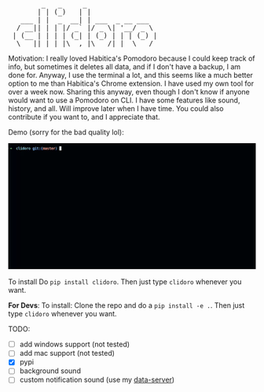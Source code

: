 <pre>
        _   _     _                 
       | | (_)   | |                
   ___ | |  _  __| | ___  _ __ ___  
  / __|| | | |/ _` |/ _ \| '__/ _ \ 
 | (__ | | | | (_| | (_) | | | (_) |
  \___||_| |_|\__,_|\___/|_|  \___/ 
</pre>


Motivation: I really loved Habitica's Pomodoro because I could keep track of info, but sometimes it deletes all data, and if I don't have a backup, I am done for. Anyway, I use the terminal a lot, and this seems like a much better option to me than Habitica's Chrome extension. I have used my own tool for over a week now. Sharing this anyway, even though I don't know if anyone would want to use a Pomodoro on CLI. I have some features like sound, history, and all. Will improve later when I have time. You could also contribute if you want to, and I appreciate that. 

Demo (sorry for the bad quality lol):

![Alt Text](/assets/clidoro.gif)

To install Do `pip install clidoro`. Then just type `clidoro` whenever you want.

**For Devs**: To install: Clone the repo and do a `pip install -e .`. Then just type `clidoro` whenever you want.



TODO:
- [ ] add windows support (not tested)
- [ ] add mac support (not tested)
- [x] pypi
- [ ] background sound
- [ ] custom notification sound (use my [data-server](https://github.com/kingjuno/data-server))